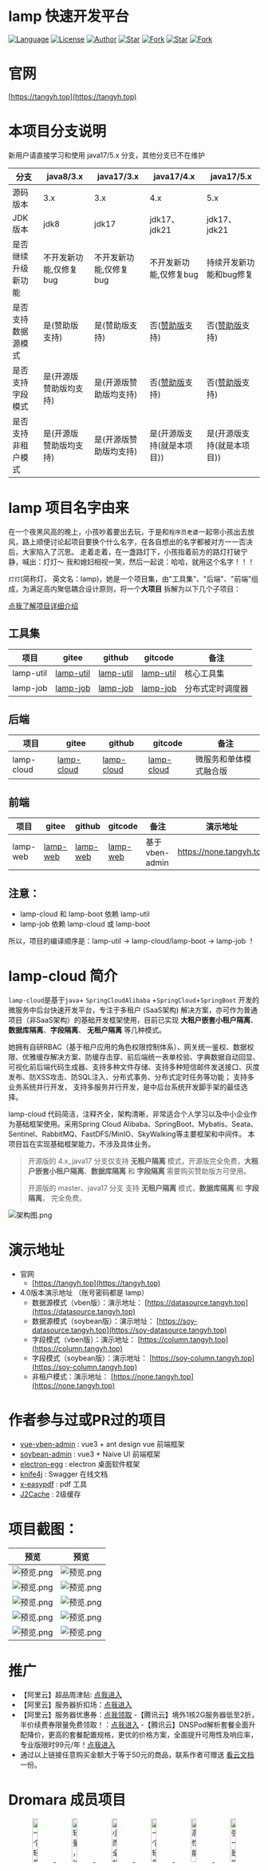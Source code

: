 # lamp 快速开发平台

[![Language](https://img.shields.io/badge/语言-Java17%20%7C%20SpringCloud%20%7C%20Vue3%20%7C%20...-red?style=flat-square&color=42b883)](https://github.com/dromara/lamp-cloud)
[![License](https://img.shields.io/github/license/dromara/lamp-cloud?color=42b883&style=flat-square)](https://github.com/dromara/lamp-cloud/blob/master/LICENSE)
[![Author](https://img.shields.io/badge/作者-zuihou-orange.svg)](https://github.com/zuihou)
[![Star](https://img.shields.io/github/stars/dromara/lamp-cloud?color=42b883&logo=github&style=flat-square)](https://github.com/dromara/lamp-cloud/stargazers)
[![Fork](https://img.shields.io/github/forks/dromara/lamp-cloud?color=42b883&logo=github&style=flat-square)](https://github.com/dromara/lamp-cloud/network/members)
[![Star](https://gitee.com/dromara/lamp-cloud/badge/star.svg?theme=gray)](https://gitee.com/dromara/lamp-cloud/stargazers)
[![Fork](https://gitee.com/dromara/lamp-cloud/badge/fork.svg?theme=gray)](https://gitee.com/dromara/lamp-cloud/members)

# 官网

[https://tangyh.top](https://tangyh.top)

# 本项目分支说明

新用户请直接学习和使用 java17/5.x 分支，其他分支已不在维护

| 分支        | java8/3.x     | java17/3.x    | java17/4.x        | java17/5.x  |
|-----------|---------------|---------------|---------------|-------------|
| 源码版本      | 3.x           | 3.x           | 4.x     | 5.x         |
| JDK版本     | jdk8          | jdk17         | jdk17、jdk21   | jdk17、jdk21 |
| 是否继续升级新功能 | 不开发新功能,仅修复bug | 不开发新功能,仅修复bug | 不开发新功能,仅修复bug| 持续开发新功能和bug修复                                                                |
| 是否支持数据源模式 | 是(赞助版支持)      | 是(赞助版支持)      | 否([赞助版](https://tangyh.top/vip/%E6%8E%88%E6%9D%83%E8%B4%B9%E7%94%A8.html)支持)| 否([赞助版](https://tangyh.top/vip/%E6%8E%88%E6%9D%83%E8%B4%B9%E7%94%A8.html)支持) |
| 是否支持字段模式  | 是(开源版赞助版均支持)  | 是(开源版赞助版均支持)  | 否([赞助版](https://tangyh.top/vip/%E6%8E%88%E6%9D%83%E8%B4%B9%E7%94%A8.html)支持)| 否([赞助版](https://tangyh.top/vip/%E6%8E%88%E6%9D%83%E8%B4%B9%E7%94%A8.html)支持) |
| 是否支持非租户模式 | 是(开源版赞助版均支持)  | 是(开源版赞助版均支持)  | 是(开源版支持(就是本项目))    | 是(开源版支持(就是本项目))                                                              |

# lamp 项目名字由来

在一个夜黑风高的晚上，小孩吵着要出去玩，于是和`程序员老婆`一起带小孩出去放风，路上顺便讨论起项目要换个什么名字，在各自想出的名字都被对方一一否决后，大家陷入了沉思。
走着走着，在一盏路灯下，小孩指着前方的路灯打破宁静，喊出：灯灯～
我和媳妇相视一笑，然后一起说：哈哈，就用这个名字！！！

`灯灯`(简称灯， 英文名：lamp)，她是一个项目集，由"工具集"、"后端"、"前端"组成，为满足高内聚低耦合设计原则，将一个**大项目**
拆解为以下几个子项目：

[点我了解项目详细介绍](https://tangyh.top)

## 工具集

| 项目             | gitee                                                        | github                     | gitcode                                | 备注       |
|----------------|--------------------------------------------------------------|------------------------------------------------------------|------------------------------------------------------------|----------|
| lamp-util      | [lamp-util](https://gitee.com/zuihou111/lamp-util)           | [lamp-util](https://github.com/zuihou/lamp-util)   | [lamp-util](https://gitcode.com/zuihou/lamp-util)           | 核心工具集    |
| lamp-job       | [lamp-job](https://gitee.com/zuihou111/lamp-job)             | [lamp-job](https://github.com/zuihou/lamp-job)    | [lamp-job](https://gitcode.com/zuihou/lamp-job)             | 分布式定时调度器 |

## 后端

| 项目         | gitee                                                  | github           | gitcode                                             | 备注          |
|------------|--------------------------------------------------------|--------------------------------------------------------|-----------------------------------------------------|-------------|
| lamp-cloud | [lamp-cloud](https://gitee.com/dromara/lamp-cloud)     | [lamp-cloud](https://github.com/dromara/lamp-cloud)  | [lamp-cloud](https://gitcode.com/zuihou/lamp-cloud) | 微服务和单体模式融合版 |

## 前端

| 项目                         | gitee                                                      | github                                                 | gitcode                                                   | 备注            | 演示地址                     |
|----------------------------|------------------------------------------------------------|----------------------------------------------------------|----------------------------------------------------------|---------------|--------------------------|
| lamp-web                   | [lamp-web](https://gitee.com/zuihou111/lamp-web)           | [lamp-web](https://github.com/zuihou/lamp-web)    | [lamp-web](https://gitcode.com/zuihou/lamp-web)           | 基于 vben-admin | https://none.tangyh.top  |

## 注意：

- lamp-cloud 和 lamp-boot 依赖 lamp-util
- lamp-job 依赖 lamp-cloud 或 lamp-boot

所以，项目的编译顺序是：lamp-util -> lamp-cloud/lamp-boot -> lamp-job ！

# lamp-cloud 简介

`lamp-cloud`是基于`java`+ `SpringCloudAlibaba` +`SpringCloud`+`SpringBoot`
开发的微服务中后台快速开发平台，专注于多租户 (SaaS架构) 解决方案，亦可作为普通项目（非SaaS架构）的基础开发框架使用，目前已实现 **大租户嵌套小租户隔离**、**数据库隔离**、**字段隔离**、 **无租户隔离** 等几种模式。

她拥有自研RBAC（基于租户应用的角色权限控制体系）、网关统一鉴权、数据权限、优雅缓存解决方案、防缓存击穿、前后端统一表单校验、字典数据自动回显、可视化前后端代码生成器、支持多种文件存储、支持多种短信邮件发送接口、灰度发布、防XSS攻击、防SQL注入、分布式事务、分布式定时任务等功能；
支持多业务系统并行开发， 支持多服务并行开发，是中后台系统开发脚手架的最佳选择。

lamp-cloud 代码简洁，注释齐全，架构清晰，非常适合个人学习以及中小企业作为基础框架使用。采用Spring Cloud
Alibaba、SpringBoot、Mybatis、Seata、Sentinel、RabbitMQ、FastDFS/MinIO、SkyWalking等主要框架和中间件。 本项目旨在实现基础框架能力，不涉及具体业务。

> 开源版的 4.x_java17 分支仅支持 **无租户隔离** 模式，开源版完全免费，**大租户嵌套小租户隔离**、**数据库隔离** 和 **字段隔离** 需要购买赞助版方可使用。
> 
> 开源版的 master、java17 分支 支持 **无租户隔离** 模式，**数据库隔离** 和 **字段隔离**， 完全免费。

![架构图.png](A极其重要/01-docs/image/架构图/lamp-cloud架构图.png)

# 演示地址

- 官网
    - [https://tangyh.top](https://tangyh.top)
- 4.0版本演示地址 （账号密码都是   lamp）
    - 数据源模式（vben版）：演示地址：   [https://datasource.tangyh.top](https://datasource.tangyh.top)
    - 数据源模式（soybean版）：演示地址：   [https://soy-datasource.tangyh.top](https://soy-datasource.tangyh.top)
    - 字段模式（vben版）：演示地址：   [https://column.tangyh.top](https://column.tangyh.top)
    - 字段模式（soybean版）：演示地址：   [https://soy-column.tangyh.top](https://soy-column.tangyh.top)
    - 非租户模式：演示地址：   [https://none.tangyh.top](https://none.tangyh.top)

# 作者参与过或PR过的项目

- [vue-vben-admin](https://github.com/vbenjs/vue-vben-admin) : vue3 + ant design vue 前端框架
- [soybean-admin](https://github.com/honghuangdc/soybean-admin) : vue3 + Naive UI 前端框架
- [electron-egg](https://github.com/wallace5303/electron-egg) : electron 桌面软件框架
- [knife4j](https://gitee.com/xiaoym/knife4j) : Swagger 在线文档
- [x-easypdf](https://gitee.com/dromara/x-easypdf) : pdf 工具
- [J2Cache](https://gitee.com/ld/J2Cache) : 2级缓存

# 项目截图：

| 预览                                             | 预览                                      |
|------------------------------------------------|-----------------------------------------|
| ![预览.png](A极其重要/01-docs/image/架构图/lamp-cloud架构图.png) | ![预览.png](A极其重要/01-docs/image/业务/swagger.png) |
| ![预览.png](A极其重要/01-docs/image/业务/nacos.jpg)          | ![预览.png](A极其重要/01-docs/image/业务/工作流.png)     |
| ![预览.png](A极其重要/01-docs/image/业务/基础平台.png)          | ![预览.png](A极其重要/01-docs/image/业务/开发运营系统.png)   |
| ![预览.png](A极其重要/01-docs/image/监控/sw拓扑图.png)          | ![预览.png](A极其重要/01-docs/image/监控/sw追踪列表.png)  |
| ![预览.png](A极其重要/01-docs/image/1000star.png)          | ![预览.png](A极其重要/01-docs/image/软著V2.5.0.jpg)   |

# 推广

- 【阿里云】超品周津贴: [点我进入](https://www.aliyun.com/minisite/goods?taskPkg=1212cpz&pkgSid=183200&userCode=uk5ga6sq)
- 【阿里云】服务器折扣场：[点我进入](https://www.aliyun.com/minisite/goods?userCode=uk5ga6sq)
- 【阿里云】服务器优惠券：[点我领取](https://www.aliyun.com/daily-act/ecs/activity_selection?userCode=uk5ga6sq)
-【腾讯云】境外1核2G服务器低至2折，半价续费券限量免费领取！：[点我进入](https://cloud.tencent.com/act/cps/redirect?redirect=1068&cps_key=970c3dc91a95510c5a474f54eac73ac7&from=console)
-【腾讯云】DNSPod解析套餐全面升配降价，更高的套餐配置规格，更优的价格方案，全面提升可用性及响应率，专业版限时99元/年！[点我进入](https://cloud.tencent.com/act/cps/redirect?redirect=1542&cps_key=970c3dc91a95510c5a474f54eac73ac7&from=console)
- 通过以上链接任意购买金额大于等于50元的商品，联系作者可赠送 [看云文档](https://www.kancloud.cn/zuihou/zuihou-admin-cloud)
一份。

# Dromara 成员项目

<p align="center">
<a href="https://gitee.com/dromara/TLog" target="_blank">
<img src="https://oss.dev33.cn/sa-token/link/tlog2.png" title="一个轻量级的分布式日志标记追踪神器，10分钟即可接入，自动对日志打标签完成微服务的链路追踪" width="15%">
</a>
<a href="https://gitee.com/dromara/liteFlow" target="_blank">
<img src="https://oss.dev33.cn/sa-token/link/liteflow.png" title="轻量，快速，稳定，可编排的组件式流程引擎" width="15%">
</a>
<a href="https://hutool.cn/" target="_blank">
<img src="https://oss.dev33.cn/sa-token/link/hutool.jpg" title="小而全的Java工具类库，使Java拥有函数式语言般的优雅，让Java语言也可以“甜甜的”。" width="15%">
</a>
<a href="https://sa-token.dev33.cn/" target="_blank">
<img src="https://oss.dev33.cn/sa-token/link/sa-token.png" title="一个轻量级 java 权限认证框架，让鉴权变得简单、优雅！" width="15%">
</a>
<a href="https://gitee.com/dromara/hmily" target="_blank">
<img src="https://oss.dev33.cn/sa-token/link/hmily.png" title="高性能一站式分布式事务解决方案。" width="15%">
</a>
<a href="https://gitee.com/dromara/Raincat" target="_blank">
<img src="https://oss.dev33.cn/sa-token/link/raincat.png" title="强一致性分布式事务解决方案。" width="15%">
</a>
</p>
<p align="center">
<a href="https://gitee.com/dromara/myth" target="_blank">
<img src="https://oss.dev33.cn/sa-token/link/myth.png" title="可靠消息分布式事务解决方案。" width="15%">
</a>
<a href="https://cubic.jiagoujishu.com/" target="_blank">
<img src="https://oss.dev33.cn/sa-token/link/cubic.png" title="一站式问题定位平台，以agent的方式无侵入接入应用，完整集成arthas功能模块，致力于应用级监控，帮助开发人员快速定位问题" width="15%">
</a>
<a href="https://maxkey.top/" target="_blank">
<img src="https://oss.dev33.cn/sa-token/link/maxkey.png" title="业界领先的身份管理和认证产品" width="15%">
</a>
<a href="http://forest.dtflyx.com/" target="_blank">
<img src="https://oss.dev33.cn/sa-token/link/forest-logo.png" title="Forest能够帮助您使用更简单的方式编写Java的HTTP客户端" width="15%">
</a>
<a href="https://jpom.io/" target="_blank">
<img src="https://oss.dev33.cn/sa-token/link/jpom.png" title="一款简而轻的低侵入式在线构建、自动部署、日常运维、项目监控软件" width="15%">
</a>
<a href="https://su.usthe.com/" target="_blank">
<img src="https://oss.dev33.cn/sa-token/link/sureness.png" title="面向 REST API 的高性能认证鉴权框架" width="15%">
</a>
</p>
<p align="center">
<a href="https://easy-es.cn/" target="_blank">
<img src="https://oss.dev33.cn/sa-token/link/easy-es2.png" title="傻瓜级ElasticSearch搜索引擎ORM框架" width="15%">
</a>
<a href="https://gitee.com/dromara/northstar" target="_blank">
<img src="https://oss.dev33.cn/sa-token/link/northstar_logo.png" title="Northstar盈富量化交易平台" width="15%">
</a>
<a href="https://hertzbeat.com/" target="_blank">
<img src="https://oss.dev33.cn/sa-token/link/hertzbeat_brand.jpg" title="易用友好的云监控系统" width="15%">
</a>
<a href="https://plugins.sheng90.wang/fast-request/" target="_blank">
<img src="https://oss.dev33.cn/sa-token/link/fast-request.gif" title="Idea 版 Postman，为简化调试API而生" width="15%">
</a>
<a href="https://www.jeesuite.com/" target="_blank">
<img src="https://oss.dev33.cn/sa-token/link/mendmix.png" title="开源分布式云原生架构一站式解决方案" width="15%">
</a>
<a href="https://gitee.com/dromara/koalas-rpc" target="_blank">
<img src="https://oss.dev33.cn/sa-token/link/koalas-rpc2.png" title="企业生产级百亿日PV高可用可拓展的RPC框架。" width="15%">
</a>
</p>
<p align="center">
<a href="https://async.sizegang.cn/" target="_blank">
<img src="https://oss.dev33.cn/sa-token/link/gobrs-async.png" title="配置极简功能强大的异步任务动态编排框架" width="15%">
</a>
<a href="https://dynamictp.cn/" target="_blank">
<img src="https://oss.dev33.cn/sa-token/link/dynamic-tp.png" title="基于配置中心的轻量级动态可监控线程池" width="15%">
</a>
<a href="https://www.x-easypdf.cn" target="_blank">
<img src="https://oss.dev33.cn/sa-token/link/x-easypdf.png" title="一个用搭积木的方式构建pdf的框架（基于pdfbox）" width="15%">
</a>
<a href="http://dromara.gitee.io/image-combiner" target="_blank">
<img src="https://oss.dev33.cn/sa-token/link/image-combiner.png" title="一个专门用于图片合成的工具，没有很复杂的功能，简单实用，却不失强大" width="15%">
</a>
<a href="https://www.herodotus.cn/" target="_blank">
<img src="https://oss.dev33.cn/sa-token/link/dante-cloud2.png" title="Dante-Cloud 是一款企业级微服务架构和服务能力开发平台。" width="15%">
</a>
<a href="https://dromara.org/zh/projects/" target="_blank">
<img src="https://oss.dev33.cn/sa-token/link/dromara.png" title="让每一位开源爱好者，体会到开源的快乐。" width="15%">
</a>
</p>
<p align="center">
为往圣继绝学，一个人或许能走的更快，但一群人会走的更远。
</p>

# 赞助版

本项目分为开源版、企业商用版，github和gitee上能搜索到的为开源版本，遵循Apache协议。 赞助版源码在私有gitlab托管，购买后开通账号。

开源版是因为热爱，赞助版是妥协于生活。

开源版和赞助版区别请看：[赞助版](https://tangyh.top/vip/%E5%8A%9F%E8%83%BD%E5%AF%B9%E6%AF%94.html)

# 开源协议

Apache Licence 2.0 Licence是著名的非盈利开源组织Apache采用的协议。该协议和BSD类似，同样鼓励代码共享和尊重原作者的著作权，同样允许代码修改，再发布（作为开源或商业软件）。
需要满足的条件如下：

- 需要给代码的用户一份Apache Licence
- 如果你修改了代码，需要在被修改的文件中说明。
- 在延伸的代码中（修改和有源代码衍生的代码中）需要带有原来代码中的协议，商标，专利声明和其他原来作者规定需要包含的说明。
- 如果再发布的产品中包含一个Notice文件，则在Notice文件中需要带有Apache Licence。你可以在Notice中增加自己的许可，但不可以表现为对Apache
  Licence构成更改。 Apache Licence也是对商业应用友好的许可。使用者也可以在需要的时候修改代码来满足需要并作为开源或商业产品发布/销售。
- 若你借鉴或学习了本项目的源码，请你在你的项目源码和说明文档中显著的表明引用于本项目，并附上本项目的github访问地址。（https://github.com/dromara/lamp-cloud）
